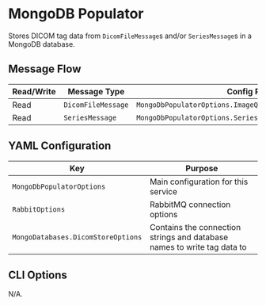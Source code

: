 # MongoDB Populator

Stores DICOM tag data from `DicomFileMessage`s and/or `SeriesMessage`s in a MongoDB database.

## Message Flow

| Read/Write | Message Type       | Config Property                                                |
| ---------- | ------------------ | -------------------------------------------------------------- |
| Read       | `DicomFileMessage` | `MongoDbPopulatorOptions.ImageQueueConsumerOptions.QueueName`  |
| Read       | `SeriesMessage`    | `MongoDbPopulatorOptions.SeriesQueueConsumerOptions.QueueName` |

## YAML Configuration

| Key                                | Purpose                                                                 |
| ---------------------------------- | ----------------------------------------------------------------------- |
| `MongoDbPopulatorOptions`          | Main configuration for this service                                     |
| `RabbitOptions`                    | RabbitMQ connection options                                             |
| `MongoDatabases.DicomStoreOptions` | Contains the connection strings and database names to write tag data to |

## CLI Options

N/A.
